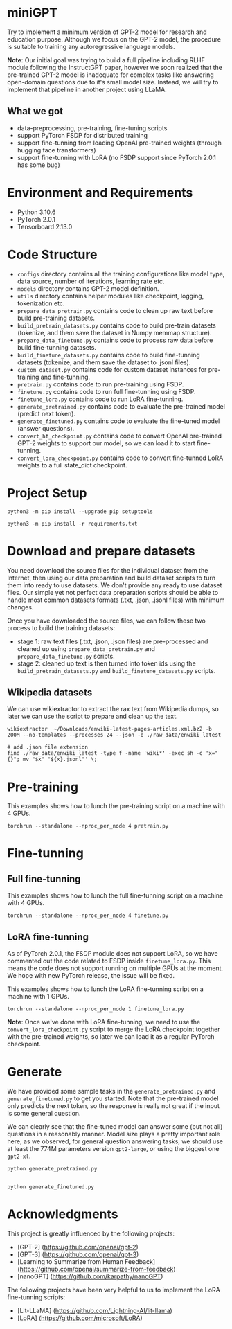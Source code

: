 # miniGPT
Try to implement a minimum version of GPT-2 model for research and education purpose. Although we focus on the GPT-2 model, the procedure is suitable to training any autoregressive language models.


**Note**:
Our initial goal was trying to build a full pipeline including RLHF module following the InstructGPT paper, however we soon realized that the pre-trained GPT-2 model is inadequate for complex tasks like answering open-domain questions due to it's small model size. Instead, we will try to implement that pipeline in another project using LLaMA.


## What we got
* data-preprocessing, pre-training, fine-tuning scripts
* support PyTorch FSDP for distributed training
* support fine-tunning from loading OpenAI pre-trained weights (through hugging face transformers)
* support fine-tunning with LoRA (no FSDP support since PyTorch 2.0.1 has some bug)


# Environment and Requirements
* Python        3.10.6
* PyTorch       2.0.1
* Tensorboard   2.13.0


# Code Structure
*   `configs` directory contains all the training configurations like model type, data source, number of iterations, learning rate etc.
*   `models` directory contains GPT-2 model definition.
*   `utils` directory contains helper modules like checkpoint, logging, tokenization etc.
*   `prepare_data_pretrain.py` contains code to clean up raw text before build pre-training datasets.
*   `build_pretrain_datasets.py` contains code to build pre-train datasets (tokenize, and them save the dataset in Numpy memmap structure).
*   `prepare_data_finetune.py` contains code to process raw data before build fine-tunning datasets.
*   `build_finetune_datasets.py` contains code to build fine-tunning datasets (tokenize, and them save the dataset to .jsonl files).
*   `custom_dataset.py` contains code for custom dataset instances for pre-training and fine-tunning.
*   `pretrain.py` contains code to run pre-training using FSDP.
*   `finetune.py` contains code to run full fine-tunning using FSDP.
*   `finetune_lora.py` contains code to run LoRA fine-tunning.
*   `generate_pretrained.py` contains code to evaluate the pre-trained model (predict next token).
*   `generate_finetuned.py` contains code to evaluate the fine-tuned model (answer questions).
*   `convert_hf_checkpoint.py` contains code to convert OpenAI pre-trained GPT-2 weights to support our model, so we can load it to start fine-tunning.
*   `convert_lora_checkpoint.py` contains code to convert fine-tunned LoRA weights to a full state_dict checkpoint.


# Project Setup

```
python3 -m pip install --upgrade pip setuptools

python3 -m pip install -r requirements.txt 
```


# Download and prepare datasets
You need download the source files for the individual dataset from the Internet, then using our data preparation and build dataset scripts to turn them into ready to use datasets. We don't provide any ready to use dataset files. Our simple yet not perfect data preparation scripts should be able to handle most common datasets formats (.txt, .json, .jsonl files) with minimum changes.

Once you have downloaded the source files, we can follow these two process to build the training datasets:
* stage 1: raw text files (.txt, .json, .json files) are pre-processed and cleaned up using `prepare_data_pretrain.py` and `prepare_data_finetune.py` scripts.
* stage 2: cleaned up text is then turned into token ids using the `build_pretrain_datasets.py` and `build_finetune_datasets.py` scripts.


## Wikipedia datasets

We can use wikiextractor to extract the rax text from Wikipedia dumps, so later we can use the script to prepare and clean up the text.

```
wikiextractor  ~/Downloads/enwiki-latest-pages-articles.xml.bz2 -b 200M --no-templates --processes 24 --json -o ./raw_data/enwiki_latest

# add .json file extension
find ./raw_data/enwiki_latest -type f -name 'wiki*' -exec sh -c 'x="{}"; mv "$x" "${x}.jsonl"' \;

```


# Pre-training

This examples shows how to lunch the pre-training script on a machine with 4 GPUs.
```
torchrun --standalone --nproc_per_node 4 pretrain.py
```


# Fine-tunning

## Full fine-tunning

This examples shows how to lunch the full fine-tunning script on a machine with 4 GPUs.
```
torchrun --standalone --nproc_per_node 4 finetune.py
```


## LoRA fine-tunning

As of PyTorch 2.0.1, the FSDP module does not support LoRA, so we have commented out the code related to FSDP inside `finetune_lora.py`. This means the code does not support running on multiple GPUs at the moment. We hope with new PyTorch release, the issue will be fixed.

This examples shows how to lunch the LoRA fine-tunning script on a machine with 1 GPUs. 
```
torchrun --standalone --nproc_per_node 1 finetune_lora.py
```

**Note**: Once we've done with LoRA fine-tunning, we need to use the `convert_lora_checkpoint.py` script to merge the LoRA checkpoint together with the pre-trained weights, so later we can load it as a regular PyTorch checkpoint.

# Generate

We have provided some sample tasks in the `generate_pretrained.py` and `generate_finetuned.py` to get you started. Note that the pre-trained model only predicts the next token, so the response is really not great if the input is some general question.

We can clearly see that the fine-tuned model can answer some (but not all) questions in a reasonably manner. Model size plays a pretty important role here, as we observed, for general question answering tasks, we should use at least the 774M parameters version `gpt2-large`, or using the biggest one `gpt2-xl`.

```
python generate_pretrained.py


python generate_finetuned.py
```


# Acknowledgments

This project is greatly influenced by the following projects:
* [GPT-2] (https://github.com/openai/gpt-2)
* [GPT-3] (https://github.com/openai/gpt-3)
* [Learning to Summarize from Human Feedback] (https://github.com/openai/summarize-from-feedback)
* [nanoGPT] (https://github.com/karpathy/nanoGPT)


The following projects have been very helpful to us to implement the LoRA fine-tunning scripts:
* [Lit-LLaMA] (https://github.com/Lightning-AI/lit-llama)
* [LoRA] (https://github.com/microsoft/LoRA)




